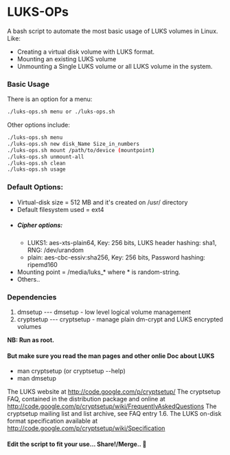 LUKS-OPs
========

A bash script to automate the most basic usage of LUKS volumes in Linux.
Like:

* Creating a virtual disk volume with LUKS format.
* Mounting an existing LUKS volume
* Unmounting a Single LUKS volume or all LUKS volume in the system.

### Basic Usage 

There is an option for a menu:
```bash
./luks-ops.sh menu or ./luks-ops.sh
```
Other options include:
```bash
./luks-ops.sh menu
./luks-ops.sh new disk_Name Size_in_numbers
./luks-ops.sh mount /path/to/device (mountpoint) 
./luks-ops.sh unmount-all
./luks-ops.sh clean
./luks-ops.sh usage
```

### Default Options:

* Virtual-disk size = 512 MB and it's created on /usr/ directory
* Default filesystem used =  ext4
* ##### Cipher options:
  * LUKS1: aes-xts-plain64, Key: 256 bits, LUKS header hashing: sha1, RNG: /dev/urandom
  * plain: aes-cbc-essiv:sha256, Key: 256 bits, Password hashing: ripemd160
* Mounting point = /media/luks_* where * is random-string.
* Others.. 

### Dependencies
1. dmsetup ---  dmsetup - low level logical volume management
2. cryptsetup --- cryptsetup - manage plain dm-crypt and LUKS encrypted volumes

**NB: Run as root.**

#### But make sure you read the man pages and other onlie Doc about LUKS
* man cryptsetup (or cryptsetup --help)
* man dmsetup

The LUKS website at http://code.google.com/p/cryptsetup/
The cryptsetup FAQ, contained in the distribution package and online at http://code.google.com/p/cryptsetup/wiki/FrequentlyAskedQuestions
The cryptsetup mailing list and list archive, see FAQ entry 1.6.
The LUKS on-disk format specification available at http://code.google.com/p/cryptsetup/wiki/Specification

#### Edit the script to fit your use... Share!/Merge.. :blue_heart:


